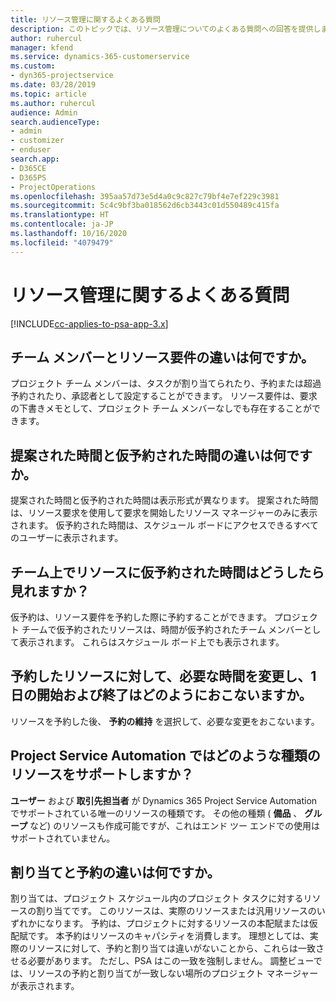 ```yaml
---
title: リソース管理に関するよくある質問
description: このトピックでは、リソース管理についてのよくある質問への回答を提供します。
author: ruhercul
manager: kfend
ms.service: dynamics-365-customerservice
ms.custom:
- dyn365-projectservice
ms.date: 03/28/2019
ms.topic: article
ms.author: ruhercul
audience: Admin
search.audienceType:
- admin
- customizer
- enduser
search.app:
- D365CE
- D365PS
- ProjectOperations
ms.openlocfilehash: 395aa57d73e5d4a0c9c827c79bf4e7ef229c3981
ms.sourcegitcommit: 5c4c9bf3ba018562d6cb3443c01d550489c415fa
ms.translationtype: HT
ms.contentlocale: ja-JP
ms.lasthandoff: 10/16/2020
ms.locfileid: "4079479"
---
```

# <a name="resource-management-faq"></a>リソース管理に関するよくある質問

[!INCLUDE[cc-applies-to-psa-app-3.x](../includes/cc-applies-to-psa-app-3x.md)]

## <a name="what-is-the-difference-between-a-team-member-and-a-resource-requirement"></a>チーム メンバーとリソース要件の違いは何ですか。

プロジェクト チーム メンバーは、タスクが割り当てられたり、予約または超過予約されたり、承認者として設定することができます。 リソース要件は、要求の下書きメモとして、プロジェクト チーム メンバーなしでも存在することができます。 

## <a name="what-is-the-difference-between-proposed-and-soft-booked-hours"></a>提案された時間と仮予約された時間の違いは何ですか。

提案された時間と仮予約された時間は表示形式が異なります。 提案された時間は、リソース要求を使用して要求を開始したリソース マネージャーのみに表示されます。 仮予約された時間は、スケジュール ボードにアクセスできるすべてのユーザーに表示されます。

## <a name="how-can-i-see-the-soft-booked-hours-for-resources-on-a-team"></a>チーム上でリソースに仮予約された時間はどうしたら見れますか？

仮予約は、リソース要件を予約した際に予約することができます。 プロジェクト チームで仮予約されたリソースは、時間が仮予約されたチーム メンバーとして表示されます。 これらはスケジュール ボード上でも表示されます。

## <a name="how-do-i-change-the-required-hours-and-the-start-and-end-dates-for-a-resource-generic-or-named-that-i-booked"></a>予約したリソースに対して、必要な時間を変更し、1 日の開始および終了はどのようにおこないますか。

リソースを予約した後、 **予約の維持** を選択して、必要な変更をおこないます。

## <a name="what-resources-types-does-project-service-automation-support"></a>Project Service Automation ではどのような種類のリソースをサポートしますか？

**ユーザー** および **取引先担当者** が Dynamics 365 Project Service Automation でサポートされている唯一のリソースの種類です。 その他の種類 ( **備品** 、 **グループ** など) のリソースも作成可能ですが、これはエンド ツー エンドでの使用はサポートされていません。

## <a name="what-is-the-difference-between-an-assignment-and-a-booking"></a>割り当てと予約の違いは何ですか。

割り当ては、プロジェクト スケジュール内のプロジェクト タスクに対するリソースの割り当てです。 このリソースは、実際のリソースまたは汎用リソースのいずれかになります。 予約は、プロジェクトに対するリソースの本配賦または仮配賦です。 本予約はリソースのキャパシティを消費します。 理想としては、実際のリソースに対して、予約と割り当ては違いがないことから、これらは一致させる必要があります。 ただし、PSA はこの一致を強制しません。 調整ビューでは、リソースの予約と割り当てが一致しない場所のプロジェクト マネージャーが表示されます。
